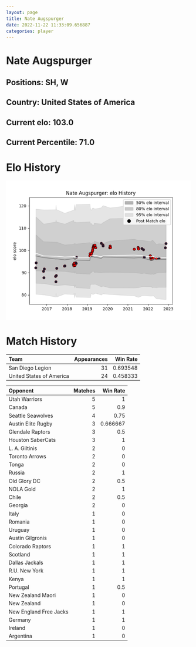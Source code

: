 ```yaml
---  
layout: page  
title: Nate Augspurger  
date: 2022-11-22 11:33:09.656887  
categories: player  
---
```

# Nate Augspurger

## Positions: SH, W

## Country: United States of America

## Current elo: 103.0

## Current Percentile: 71.0

# Elo History


![elo history](history_NateAugspurger.png)
# Match History


| Team                     |   Appearances |   Win Rate |
|:-------------------------|--------------:|-----------:|
| San Diego Legion         |            31 |   0.693548 |
| United States of America |            24 |   0.458333 |

| Opponent               |   Matches |   Win Rate |
|:-----------------------|----------:|-----------:|
| Utah Warriors          |         5 |   1        |
| Canada                 |         5 |   0.9      |
| Seattle Seawolves      |         4 |   0.75     |
| Austin Elite Rugby     |         3 |   0.666667 |
| Glendale Raptors       |         3 |   0.5      |
| Houston SaberCats      |         3 |   1        |
| L. A. Giltinis         |         2 |   0        |
| Toronto Arrows         |         2 |   0        |
| Tonga                  |         2 |   0        |
| Russia                 |         2 |   1        |
| Old Glory DC           |         2 |   0.5      |
| NOLA Gold              |         2 |   1        |
| Chile                  |         2 |   0.5      |
| Georgia                |         2 |   0        |
| Italy                  |         1 |   0        |
| Romania                |         1 |   0        |
| Uruguay                |         1 |   0        |
| Austin Gilgronis       |         1 |   0        |
| Colorado Raptors       |         1 |   1        |
| Scotland               |         1 |   1        |
| Dallas Jackals         |         1 |   1        |
| R.U. New York          |         1 |   1        |
| Kenya                  |         1 |   1        |
| Portugal               |         1 |   0.5      |
| New Zealand Maori      |         1 |   0        |
| New Zealand            |         1 |   0        |
| New England Free Jacks |         1 |   1        |
| Germany                |         1 |   1        |
| Ireland                |         1 |   0        |
| Argentina              |         1 |   0        |